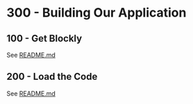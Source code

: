 # 300 - Building Our Application

## 100 - Get Blockly

See [README.md](./100/README.md)

## 200 - Load the Code

See [README.md](./200/README.md)
